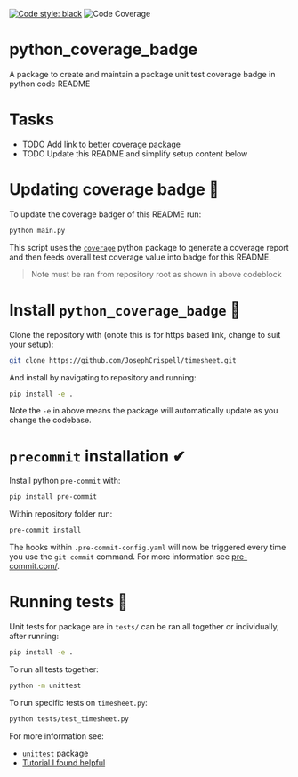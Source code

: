  [![Code style: black](https://img.shields.io/badge/code%20style-black-000000.svg)](https://github.com/psf/black)
 ![Code Coverage](https://img.shields.io/badge/coverage-83.0%25-green)

# python_coverage_badge
A package to create and maintain a package unit test coverage badge in python code README

# Tasks

- TODO Add link to better coverage package
- TODO Update this README and simplify setup content below


# Updating coverage badge 🦡
To update the coverage badger of this README run:
```python
python main.py
```
This script uses the [`coverage`](https://coverage.readthedocs.io/) python package to generate a coverage report and then feeds overall test coverage value into badge for this README.
> Note must be ran from repository root as shown in above codeblock

# Install `python_coverage_badge` 🦡
Clone the repository with (onote this is for https based link, change to suit your setup):
```bash
git clone https://github.com/JosephCrispell/timesheet.git
```

And install by navigating to repository and running:
```bash
pip install -e .
```
Note the `-e` in above means the package will automatically update as you change the codebase.

# `precommit` installation ✔

Install python `pre-commit` with:
```bash
pip install pre-commit
```

Within repository folder run:
```bash
pre-commit install
```

The hooks within `.pre-commit-config.yaml` will now be triggered every time you use the `git commit` command. For more information see [pre-commit.com/](https://pre-commit.com/).

# Running tests 🧪
Unit tests for package are in `tests/` can be ran all together or individually, after running:
```bash
pip install -e .
```

To run all tests together:
```bash
python -m unittest
```

To run specific tests on `timesheet.py`:
```bash
python tests/test_timesheet.py
```

For more information see:
- [`unittest`](https://docs.python.org/3/library/unittest.html) package
- [Tutorial I found helpful](https://realpython.com/python-testing/)
